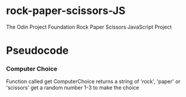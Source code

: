 # rock-paper-scissors-JS
The Odin Project Foundation Rock Paper Scissors JavaScript Project

# Pseudocode

### Computer Choice
Function called get ComputerChoice
returns a string of 'rock', 'paper' or 'scissors'
get a random number 1-3 to make the choice
